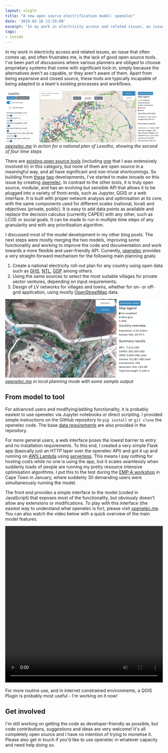 ```yaml
---
layout: single
title: "A new open source electrification model: openelec"
date: '2019-02-16 12:29:00'
excerpt: "In my work in electricity access and related issues, an issue that often comes up, and often frustrates me, is the lack of good open source tools. So building on some previous efforts, I've started to work on this issue by creating openelec."
tags:
- inside
---
```


In my work in electricity access and related issues, an issue that often comes up, and often frustrates me, is the lack of good open source tools. I've been part of discussions where various planners are obliged to choose proprietary systems that come with significant lock-in, simply because the alternatives aren't as capable, or they aren't aware of them. Apart from being expensive and closed source, these tools are typically incapable of being adapted to a team's existing processes and workflows.

![openelec in action][oe1]
*[openelec.me](https://openelec.me/) in action for a national plan of Lesotho, showing the second of four time steps*

There are [existing open source tools](https://onlinelibrary.wiley.com/doi/full/10.1002/wene.305) (including [one](https://rdrn.me/lighting-the-world/) that I was extensively involved in) in this category, but none of them are open source in a meaningful way, and all have significant and non-trivial shortcomings. So building from [these](https://rdrn.me/flask-optimize-minigrid/) [two](https://rdrn.me/modelling-universal-electrification/) developments, I've started to make inroads on this issue by creating [openelec](https://github.com/carderne/openelec). In contrast to the other tools, it is truly open source, modular, and has an evolving but sensible API that allows it to be plugged into a variety of front-ends, such as Jupyter, QGIS or a web interface. It is built with proper network analysis and optimisation at its core, with the same components used for different scales (national, local) and objectives (private, public). It is easy to add data points as available and replace the decision calculus (currently CAPEX) with any other, such as LCOE or social goals. It can be made to run in multiple time steps of any granularity and with any prioritisation algorithm.

I discussed most of the model development in my other blog posts. The next steps were mostly merging the two models, improving some functionality and working to improve the code and documentation and work towards a more flexible and user-friendly API. Currently, [openelec](https://github.com/carderne/openelec) provides a very straight-forward mechanism for the following main planning goals:
1. Create a national electricity roll-out plan for any country using open data such as [GHS](https://ghsl.jrc.ec.europa.eu/), [NTL](https://ngdc.noaa.gov/eog/viirs/download_dnb_composites.html), [GDP](https://preview.grid.unep.ch/index.php?preview=data&events=socec&evcat=1&lang=eng) among others.
2. Using the same sources to select the most suitable villages for private sector ventures, depending on input requirements.
3. Design of LV networks for villages and towns, whether for on- or off-grid application, using mostly [OpenStreetMap](https://www.openstreetmap.org/) data.

![local planning][oe2]
*[openelec.me](https://openelec.me/) in local planning mode with some sample output*

## From model to tool
For advanced users and modifying/adding functionality, it is probably easiest to use openelec via Jupyter notebooks or direct scripting. I provided simple instructions on the GitHub repository to `pip install` or `git clone` the openelec code. The base [data requirements](https://github.com/carderne/openelec/tree/master/test_data) are also provided in the repository.

For more general users, a web interface poses the lowest barrier to entry and no installation requirements. To this end, I created a very simple Flask app (basically just an HTTP layer over the openelec API) and got it up and running on [AWS Lambda](https://aws.amazon.com/lambda/) using [serverless](https://serverless.com/). This means I pay nothing for hosting costs while no one is using the app, but it scales seamlessly when suddenly loads of people are running my pretty resource intensive optimisation algorithms. I put this to the test during the [EMP-A workshop](http://www.energymodellingplatform.org/emp-a-2019.html) in Cape Town in January, where suddenly 30 demanding users were simultaneously running the model.

The front end provides a simple interface to the model (coded in JavaScript) that exposes most of the functionality, but obviously doesn't allow any extensions or modifications. To play with this interface (the easiest way to understand what openelec is for), please visit [openelec.me](https://openelec.me/). You can also watch the video below with a quick overview of the main model features.

<video width="100%" height="500" controls>
    <source src="/assets/videos/openelec.mp4" type="video/mp4">
    Your browser does not support the video tag.
    </source>
</video>

For more routine use, and in internet constrained environments, a QGIS Plugin is probably most useful - I'm working on it now!

## Get involved
I'm still working on getting the code as developer-friendly as possible, but code contributions, suggestions and ideas are very welcome! It's all completely open source and I have no intention of trying to monetise it. Please also get in touch if you'd like to use openelec in whatever capacity and need help doing so.

[oe1]: /assets/images/2019/oe1.png
[oe2]: /assets/images/2019/oe2.png
